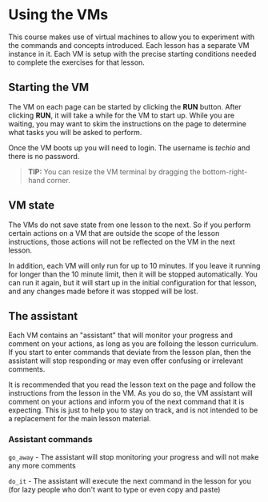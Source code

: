 # Using the VMs

This course makes use of virtual machines to allow you to experiment with the commands and concepts introduced. Each lesson has a separate VM instance in it. Each VM is setup with the precise starting conditions needed to complete the exercises for that lesson.

## Starting the VM

The VM on each page can be started by clicking the **RUN** button. After clicking **RUN**, it will take a while for the VM to start up. While you are waiting, you may want to skim the instructions on the page to determine what tasks you will be asked to perform.

Once the VM boots up you will need to login. The username is _techio_ and there is no password.

> **TIP:** You can resize the VM terminal by dragging the bottom-right-hand corner.

## VM state

The VMs do not save state from one lesson to the next. So if you perform certain actions on a VM that are outside the scope of the lesson instructions, those actions will not be reflected on the VM in the next lesson.

In addition, each VM will only run for up to 10 minutes. If you leave it running for longer than the 10 minute limit, then it will be stopped automatically. You can run it again, but it will start up in the initial configuration for that lesson, and any changes made before it was stopped will be lost.

## The assistant

Each VM contains an "assistant" that will monitor your progress and comment on your actions, as long as you are folloing the lesson curriculum. If you start to enter commands that deviate from the lesson plan, then the assistant will stop responding or may even offer confusing or irrelevant comments.

It is recommended that you read the lesson text on the page and follow the instructions from the lesson in the VM. As you do so, the VM assistant will comment on your actions and inform you of the next command that it is expecting. This is just to help you to stay on track, and is not intended to be a replacement for the main lesson material.

### Assistant commands

`go_away` - The assistant will stop monitoring your progress and will not make any more comments

`do_it` - The assistant will execute the next command in the lesson for you (for lazy people who don't want to type or even copy and paste)
